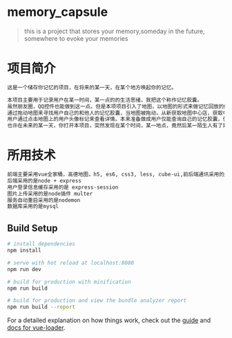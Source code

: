 # memory_capsule

> this is a project that stores your memory,someday in the future, somewhere to evoke your  memories
# 项目简介
``` bash
这是一个储存你记忆的项目，在将来的某一天，在某个地方唤起你的记忆。

本项目主要用于记录用户在某一时间，某一点的的生活思绪，我把这个称作记忆胶囊。
虽然朋友圈，QQ控件也能做到这一点。但是本项项目引入了地图，以地图的形式来做记忆回放的媒介，可以让用户更直观的知道自己在何时何地有何种情绪，以便于用户更好的回归之前的感受。
通过拖动地图来寻找用户自己的和他人的记忆胶囊，当地图被拖动，从新获取地图中心店，获取中心点位置，然后拉取该点1000米范围内的所有的记忆胶囊。
用户通过点击地图上的用户头像标记来查看详情。本来准备做成用户仅能查询自己的记忆胶囊，但是感觉缺少趣味性，所以就做成了可以查看所有人的记忆胶囊。
也许在未来的某一天，你打开本项目，突然发现在某个时间，某一地点，竟然后某一陌生人有了同样的想法和情绪。哈哈哈，这也是莫大的缘分吧。

```

# 所用技术
``` bash
前端主要采用vue全家桶，高德地图，h5, es6, css3, less, cube-ui,前后端通讯采用的是axios
后端采用的是node + express
用户登录信息缓存采用的是 express-session
图片上传采用的是node插件 multer
服务自动重启采用的是nodemon
数据库采用的是mysql
```
## Build Setup

``` bash
# install dependencies
npm install

# serve with hot reload at localhost:8080
npm run dev

# build for production with minification
npm run build

# build for production and view the bundle analyzer report
npm run build --report
```

For a detailed explanation on how things work, check out the [guide](http://vuejs-templates.github.io/webpack/) and [docs for vue-loader](http://vuejs.github.io/vue-loader).
